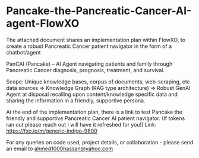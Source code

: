 # Pancake-the-Pancreatic-Cancer-AI-agent-FlowXO

The attached document shares an implementation plan within FlowXO, to create a robust Pancreatic Cancer patient navigator in the form of a chatbot/agent 

PanCAI (Pancake) – AI Agent navigating patients and family through Pancreatic Cancer diagnosis, prognosis, treatment, and survival.

Scope:
Unique knowledge bases, corpus of documents, web-scraping, etc data sources => Knowledge Graph (RAG type architecture) => Robust GenAI Agent at disposal recalling upon content/knowledge specific data and sharing the information in a friendly, supportive persona.

At the end of the implementation plan, there is a link to test Pancake the friendly and supportive Pancreatic Cancer AI patient navigator. (If tokens ran out please reach out I will have it refreshed for you!) Link: https://fxo.io/m/generic-indigo-9800

For any queries on code used, project details, or collaboration - please send an email to ahmed1000hassan@yahoo.com 
